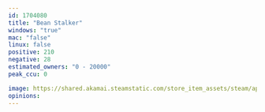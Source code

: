 ```yaml
---
id: 1704080
title: "Bean Stalker"
windows: "true"
mac: "false"
linux: false
positive: 210
negative: 28
estimated_owners: "0 - 20000"
peak_ccu: 0

image: https://shared.akamai.steamstatic.com/store_item_assets/steam/apps/1704080/header.jpg?t=1728301071
opinions:
---
```

